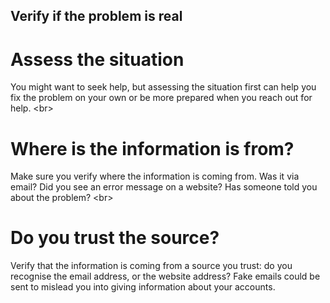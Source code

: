 
## Verify if the problem is real

# Assess the situation
You might want to seek help, but assessing the situation first can help you fix the problem on your own or be more prepared when you reach out for help.
&lt;br&gt;
# Where is the information is from?
Make sure you verify where the information is coming from. Was it via email? Did you see an error message on a website? Has someone told you about the problem?
&lt;br&gt;
# Do you trust the source?
Verify that the information is coming from a source you trust: do you recognise the email address, or the website address? Fake emails could be sent to mislead you into giving information about your accounts.
